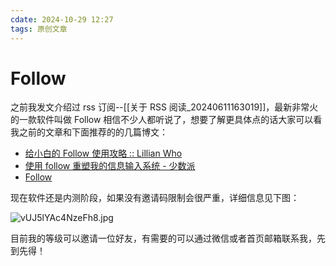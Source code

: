 ```yaml
---
cdate: 2024-10-29 12:27
tags: 原创文章 
---
```


# Follow

之前我发文介绍过 rss 订阅--[[关于 RSS 阅读_20240611163019]]，最新非常火的一款软件叫做 Follow 相信不少人都听说了，想要了解更具体点的话大家可以看我之前的文章和下面推荐的的几篇博文：

- [给小白的 Follow 使用攻略 :: Lillian Who](https://lillianwho.com/posts/follow%E6%94%BB%E7%95%A5/)
- [使用 follow 重塑我的信息输入系统 - 少数派](https://sspai.com/post/91283)
- [Follow](https://follow.is/)

现在软件还是内测阶段，如果没有邀请码限制会很严重，详细信息见下图：

![vUJ5lYAc4NzeFh8.jpg](https://s2.loli.net/2024/10/29/vUJ5lYAc4NzeFh8.jpg)

目前我的等级可以邀请一位好友，有需要的可以通过微信或者首页邮箱联系我，先到先得！